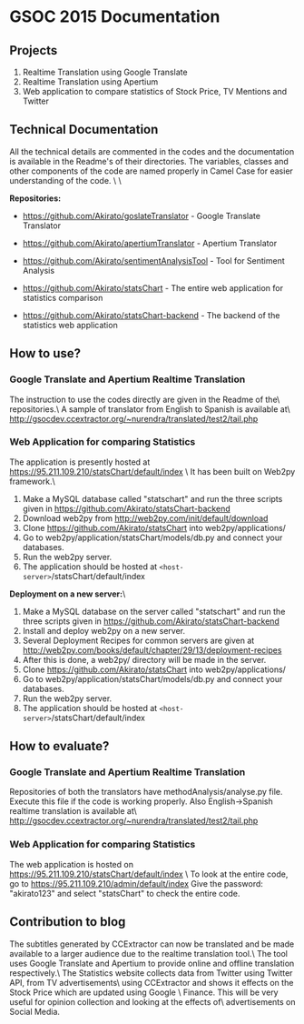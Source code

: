
# GSOC 2015 Documentation

## Projects

 1.  Realtime Translation using Google Translate
 2.  Realtime Translation using Apertium
 3.  Web application to compare statistics of Stock Price, TV Mentions and Twitter

## Technical Documentation

All the technical details are commented in the codes and the documentation is available in the Readme's of their directories. The variables, classes and other components of the code are named properly in Camel Case for easier understanding of the code. \\
\\

**Repositories:**

*  https://github.com/Akirato/goslateTranslator - Google Translate Translator

*  https://github.com/Akirato/apertiumTranslator - Apertium Translator

*  https://github.com/Akirato/sentimentAnalysisTool - Tool for Sentiment Analysis

*  https://github.com/Akirato/statsChart - The entire web application for statistics comparison

*  https://github.com/Akirato/statsChart-backend - The backend of the statistics web application

## How to use?

### Google Translate and Apertium Realtime Translation

The instruction to use the codes directly are given in the Readme of the\\
repositories.\\
A sample of translator from English to Spanish is available at\\ 
http://gsocdev.ccextractor.org/~nurendra/translated/test2/tail.php

### Web Application for comparing Statistics

The application is presently hosted at https://95.211.109.210/statsChart/default/index \\ 
It has been built on Web2py framework.\\
 1.  Make a MySQL database called "statschart" and run the three scripts given in https://github.com/Akirato/statsChart-backend
 2.  Download web2py from http://web2py.com/init/default/download
 3.  Clone https://github.com/Akirato/statsChart into web2py/applications/
 4.  Go to web2py/application/statsChart/models/db.py and connect your databases.
 5.  Run the web2py server.
 6.  The application should be hosted at `<host-server>`/statsChart/default/index

**Deployment on a new server:**\\
 1.  Make a MySQL database on the server called "statschart" and run the three scripts given in https://github.com/Akirato/statsChart-backend
 2.  Install and deploy web2py on a new server.
 3.  Several Deployment Recipes for common servers are given at http://web2py.com/books/default/chapter/29/13/deployment-recipes
 4.  After this is done, a web2py/ directory will be made in the server.
 5.  Clone https://github.com/Akirato/statsChart into web2py/applications/
 6.  Go to web2py/application/statsChart/models/db.py and connect your databases.
 7.  Run the web2py server.
 8.  The application should be hosted at `<host-server>`/statsChart/default/index

## How to evaluate?

### Google Translate and Apertium Realtime Translation

Repositories of both the translators have methodAnalysis/analyse.py file.
Execute this file if the code is working properly.
Also English->Spanish realtime translation is available at\\
http://gsocdev.ccextractor.org/~nurendra/translated/test2/tail.php 

### Web Application for comparing Statistics

The web application is hosted on https://95.211.109.210/statsChart/default/index
\\
To look at the entire code, go to https://95.211.109.210/admin/default/index
Give the password: "akirato123" and select "statsChart" to check the entire code.


## Contribution to blog

The subtitles generated by CCExtractor can now be translated and be made available to
a larger audience due to the realtime translation tool.\\
The tool uses Google Translate and Apertium to provide online and offline translation
respectively.\\
The Statistics website collects data from Twitter using Twitter API, from TV advertisements\\
using CCExtractor and shows it effects on the Stock Price which are updated using Google \\
Finance. This will be very useful for opinion collection and looking at the effects of\\
advertisements on Social Media.

